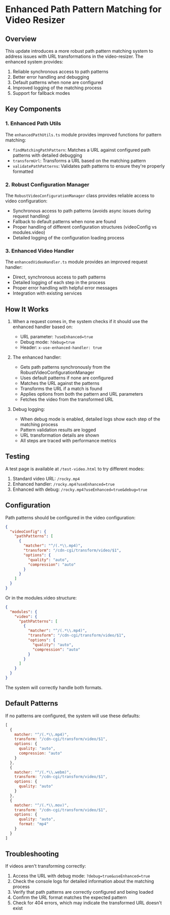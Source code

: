 # Enhanced Path Pattern Matching for Video Resizer

## Overview

This update introduces a more robust path pattern matching system to address issues with URL transformations in the video-resizer. The enhanced system provides:

1. Reliable synchronous access to path patterns
2. Better error handling and debugging
3. Default patterns when none are configured
4. Improved logging of the matching process
5. Support for fallback modes

## Key Components

### 1. Enhanced Path Utils

The `enhancedPathUtils.ts` module provides improved functions for pattern matching:

- `findMatchingPathPattern`: Matches a URL against configured path patterns with detailed debugging
- `transformUrl`: Transforms a URL based on the matching pattern
- `validatePathPatterns`: Validates path patterns to ensure they're properly formatted

### 2. Robust Configuration Manager

The `RobustVideoConfigurationManager` class provides reliable access to video configuration:

- Synchronous access to path patterns (avoids async issues during request handling)
- Fallback to default patterns when none are found
- Proper handling of different configuration structures (videoConfig vs modules.video)
- Detailed logging of the configuration loading process

### 3. Enhanced Video Handler

The `enhancedVideoHandler.ts` module provides an improved request handler:

- Direct, synchronous access to path patterns
- Detailed logging of each step in the process
- Proper error handling with helpful error messages
- Integration with existing services

## How It Works

1. When a request comes in, the system checks if it should use the enhanced handler based on:
   - URL parameter: `?useEnhanced=true`
   - Debug mode: `?debug=true`
   - Header: `x-use-enhanced-handler: true`

2. The enhanced handler:
   - Gets path patterns synchronously from the RobustVideoConfigurationManager
   - Uses default patterns if none are configured
   - Matches the URL against the patterns
   - Transforms the URL if a match is found
   - Applies options from both the pattern and URL parameters
   - Fetches the video from the transformed URL

3. Debug logging:
   - When debug mode is enabled, detailed logs show each step of the matching process
   - Pattern validation results are logged
   - URL transformation details are shown
   - All steps are traced with performance metrics

## Testing

A test page is available at `/test-video.html` to try different modes:

1. Standard video URL: `/rocky.mp4`
2. Enhanced handler: `/rocky.mp4?useEnhanced=true`
3. Enhanced with debug: `/rocky.mp4?useEnhanced=true&debug=true`

## Configuration

Path patterns should be configured in the video configuration:

```json
{
  "videoConfig": {
    "pathPatterns": [
      {
        "matcher": "^/(.*\\.mp4)",
        "transform": "/cdn-cgi/transform/video/$1",
        "options": {
          "quality": "auto",
          "compression": "auto"
        }
      }
    ]
  }
}
```

Or in the modules.video structure:

```json
{
  "modules": {
    "video": {
      "pathPatterns": [
        {
          "matcher": "^/(.*\\.mp4)",
          "transform": "/cdn-cgi/transform/video/$1",
          "options": {
            "quality": "auto",
            "compression": "auto"
          }
        }
      ]
    }
  }
}
```

The system will correctly handle both formats.

## Default Patterns

If no patterns are configured, the system will use these defaults:

```javascript
[
  {
    matcher: "^/(.*\\.mp4)",
    transform: "/cdn-cgi/transform/video/$1",
    options: {
      quality: "auto",
      compression: "auto"
    }
  },
  {
    matcher: "^/(.*\\.webm)",
    transform: "/cdn-cgi/transform/video/$1",
    options: {
      quality: "auto"
    }
  },
  {
    matcher: "^/(.*\\.mov)",
    transform: "/cdn-cgi/transform/video/$1",
    options: {
      quality: "auto",
      format: "mp4"
    }
  }
]
```

## Troubleshooting

If videos aren't transforming correctly:

1. Access the URL with debug mode: `?debug=true&useEnhanced=true`
2. Check the console logs for detailed information about the matching process
3. Verify that path patterns are correctly configured and being loaded
4. Confirm the URL format matches the expected pattern
5. Check for 404 errors, which may indicate the transformed URL doesn't exist